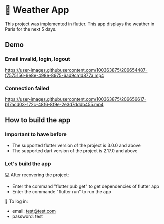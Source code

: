 # 📱 Weather App
This project was implemented in flutter.
This app displays the weather in Paris for the next 5 days.

## Demo
### Email invalid, login, logout

https://user-images.githubusercontent.com/100363875/206654487-f7575156-9e8e-498e-8975-6ad9ca1d877a.mp4

### Connection failed
https://user-images.githubusercontent.com/100363875/206656617-b17acd03-172c-48f6-8f9e-2e3d7dddb455.mp4

## How to build the app
### Important to have before
- The supported flutter version of the project is 3.0.0 and above
- The supported dart version of the project is 2.17.0 and above

### Let's build the app
💻 After recovering the project:
- Enter the command "flutter pub get" to get dependencies of flutter app
- Enter the commande "flutter run" to run the app

🔐 To log in:
- email: test@test.com
- password: test
